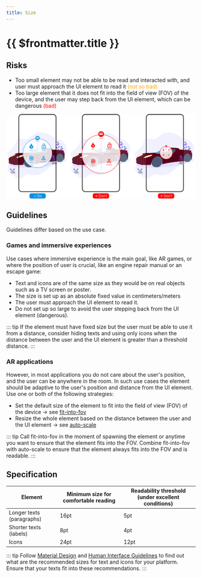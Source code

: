 ```yaml
---
title: Size
---
```


# {{ $frontmatter.title }}

## Risks

- Too small element may not be able to be read and interacted with, and user must approach the UI element to read it
  <span style="color: orange">(not so bad)</span>
- Too large element that it does not fit into the field of view (FOV) of the device, and the user may step back from the UI element,
  which can be dangerous <span style="color: red">(bad)</span>

<picture>
    <source srcset="../assets/guidelines/Size/Mobile.svg" media="(max-width: 576px)">
    <img src="../assets/guidelines/Size/Desktop.svg" alt="" class="do-dont-picture">
</picture>

## Guidelines

Guidelines differ based on the use case.

### Games and immersive experiences

Use cases where immersive experience is the main goal, like AR games, or where the position of user is crucial, like
an engine repair manual or an escape game:

- Text and icons are of the same size as they would be on real objects such as a TV screen or poster.
- The size is set up as an absolute fixed value in centimeters/meters
- The user must approach the UI element to read it.
- Do not set up so large to avoid the user stepping back from the UI element (dangerous).

::: tip
If the element must have fixed size but the user must be able to use it from a distance, consider hiding texts and
using only icons when the distance between the user and the UI element is greater than a threshold distance.
:::

### AR applications

However, in most applications you do not care about the user's position, and the user can be anywhere in the room.
In such use cases the element should be adaptive to the user's position and distance from the UI element.
Use one or both of the following strategies:

- Set the default size of the element to fit into the field of view (FOV) of the device -> see [fit-into-fov](/ar-vr-components/fit-into-fov.md)
- Resize the whole element based on the distance between the user and the UI element -> see [auto-scale](/ar-vr-components/auto-scale.md)

::: tip
Call fit-into-fov in the moment of spawning the element or anytime you want to ensure that the element fits into the FOV.
Combine fit-into-fov with auto-scale to ensure that the element always fits into the FOV and is readable.
:::

## Specification

| Element                   | Minimum size for comfortable reading | Readability threshold (under excellent conditions) |
| ------------------------- | ------------------------------------ | -------------------------------------------------- |
| Longer texts (paragraphs) | 16pt                                 | 5pt                                                |
| Shorter texts (labels)    | 8pt                                  | 4pt                                                |
| Icons                     | 24pt                                 | 12pt                                               |

::: tip
Follow [Material Design](https://m2.material.io/design/typography/the-type-system.html) and
[Human Interface Guidelines](https://developer.apple.com/design/human-interface-guidelines/typography) to find out what
are the recommended sizes for text and icons for your platform. Ensure
that your texts fit into these recommendations.
:::
